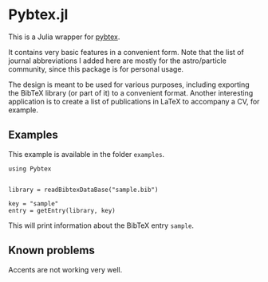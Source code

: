 # Pybtex.jl


This is a Julia wrapper for [pybtex](https://pybtex.org/).

It contains very basic features in a convenient form.
Note that the list of journal abbreviations I added here are mostly for the astro/particle community, since this package is for personal usage.

The design is meant to be used for various purposes, including exporting the BibTeX library (or part of it) to a convenient format.
Another interesting application is to create a list of publications in LaTeX to accompany a CV, for example.



## Examples

This example is available in the folder `examples`.
```
using Pybtex


library = readBibtexDataBase("sample.bib")

key = "sample"
entry = getEntry(library, key)
```
This will print information about the BibTeX entry `sample`.



## Known problems

Accents are not working very well.

